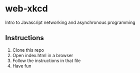 # web-xkcd

Intro to Javascript networking and asynchronous programming

## Instructions

1. Clone this repo
2. Open index.html in a browser
3. Follow the instructions in that file
4. Have fun
